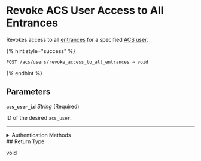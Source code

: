 # Revoke ACS User Access to All Entrances

Revokes access to all [entrances](https://docs.seam.co/latest/api/acs/entrances) for a specified [ACS user](https://docs.seam.co/latest/capability-guides/access-systems/user-management).

{% hint style="success" %}
```
POST /acs/users/revoke_access_to_all_entrances ⇒ void
```
{% endhint %}

## Parameters

**`acs_user_id`** *String* (Required)

ID of the desired `acs_user`.

---


<details>

<summary>Authentication Methods</summary>

- API key
- Personal access token
  <br>Must also include the `seam-workspace` header in the request.
</details>
## Return Type

void
